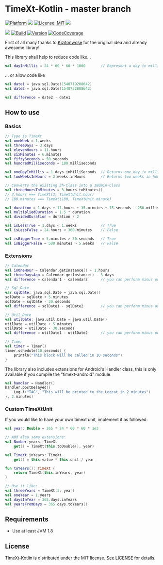 # TimeXt-Kotlin - master branch

[![Platform](https://img.shields.io/badge/platform-Android-blue.svg)](https://www.android.com)
<a target="_blank" href="https://android-arsenal.com/api?level=14" title="API14+"><img src="https://img.shields.io/badge/API-14+-blue.svg" /></a>
[![License: MIT](https://img.shields.io/badge/License-MIT-blue.svg)](https://opensource.org/licenses/MIT)
<a target="_blank" href="https://www.paypal.me/GuepardoApps" title="Donate using PayPal"><img src="https://img.shields.io/badge/paypal-donate-blue.svg" /></a>

[![](https://jitpack.io/v/TimeXt/TimeXt-Kotlin.svg)](https://jitpack.io/#TimeXt/TimeXt-Kotlin)
[![Build](https://img.shields.io/badge/build-success-green.svg)](https://github.com/TimeXt/TimeXt-Kotlin/tree/master/)
[![Version](https://img.shields.io/badge/version-v0.2.0.181028-blue.svg)](https://github.com/TimeXt/TimeXt-Kotlin/releases/tag/v0.2.0)
[![CodeCoverage](https://img.shields.io/badge/codeCoverage-71-orange.svg)](https://github.com/TimeXt/TimeXt-Kotlin/tree/master/)

First of all many thanks to [Kizitonwose](https://github.com/kizitonwose/Time) for the original idea and already awesome library!

This library shall help to reduce code like...

```kotlin
val dayInMillis = 24 * 60 * 60 * 1000       // Represent a day in milliSeconds

```

... or allow code like

```kotlin
val date1 = java.sql.Date(1540719288642)
val date2 = java.sql.Date(1540722888642)

val difference = date2 - date1

```

## How to use

### Basics

```kotlin
// Type is TimeXt
val oneWeek = 1.weeks
val threeDays = 3.days
val elevenHours = 11.hours
val sixMinutes = 6.minutes
val fiftySeconds = 50.seconds
val hundredMilliseconds = 100.milliseconds

val oneDayInMillis = 1.days.inMilliSeconds  // Returns one day in milliseconds
val twoWeeksInHours = 2.weeks.inHours       // Returns two weeks in hours

// Converts the existing 3h-Class into a 180min-Class
val threeHoursToMinutes = 3.hours.toMinutes() 
// 3.hours === TimeXt(3, TimeXtUnit.hour)
// 180.minutes === TimeXt(180, TimeXtUnit.minute)

val duration = 1.days + 11.hours + 35.minutes + 15.seconds - 250.milliseconds
val multipliedDuration = 1.5 * duration
val dividedDuration = duration / 2

val isLessTrue = 1.days < 1.weeks           // True
val isLessFalse = 24.hours < 360.minutes    // False

val isBiggerTrue = 5.minutes > 30.seconds   // True
val isBiggerFalse = 500.minutes > 5.weeks   // False

```

### Extensions

```kotlin
// Calendar
val inOneHour = Calendar.getInstance() + 1.hours
val threeDaysAgo = Calendar.getInstance() - 3.days
val difference = calendar1 - calendar2      // you can perform minus on calendar and get a TimeXt-object

// Sql Date
var sqlDate: java.sql.Date = java.sql.Date()
sqlDate = sqlDate + 5.minutes
sqlDate = sqlDate - 30.seconds
val difference = sqlDate1 - sqlDate2        // you can perform minus on java.sql.Date and get a TimeXt-object

// Util Date
val utilDate: java.util.Date = java.util.Date()
utilDate = utilDate + 5.minutes
utilDate = utilDate - 30.seconds
val difference = utilDate1 - utilDate2      // you can perform minus on java.util.Date and get a TimeXt-object

// Timer
val timer = Timer()
timer.schedule(10.seconds) {
    println("This block will be called in 10 seconds")
}
```

The library also includes extensions for Android's Handler class, this is only available if you compile the "timext-android" module.

```kotlin
val handler = Handler()
handler.postDelayed({
    Log.i("TAG", "This will be printed to the Logcat in 2 minutes")
}, 2.minutes)
```

### Custom TimeXtUnit

If you would like to have your own timext unit, implement it as followed:

```kotlin
val year: Double = 365 * 24 * 60 * 60 * 1e3

// Add also some extensions:
val Number.years: TimeXt
    get() = TimeXt(this.toDouble(), year)

val TimeXt.inYears: TimeXt
    get() = this.value * this.unit / year

fun toYears(): TimeXt {
    return TimeXt(this.inYears, year)
}

// Use it like:
val threeYears = TimeXt(3, year)
val oneYear = 1.years
val daysInYear = 365.days.inYears
val yearsFromDays = 365.days.toYears()

```

## Requirements

- Use at least JVM 1.8

## License

TimeXt-Kotlin is distributed under the MIT license. [See LICENSE](https://github.com/TimeXt/TimeXt-Kotlin/blob/master/LICENSE.md) for details.
